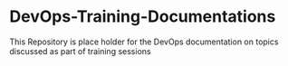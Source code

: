 # DevOps-Training-Documentations
This Repository is place holder for the DevOps documentation on topics discussed as part of training sessions

